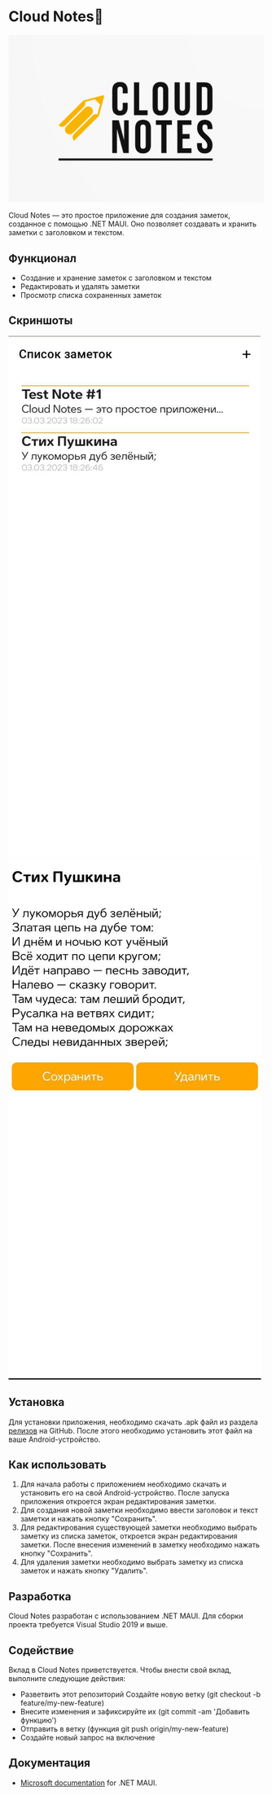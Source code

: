# Cloud Notes📝

![Logo](https://github.com/mx-jrk/cloud-notes-app/blob/main/Resources/Images/App's_images/logo.png)


Cloud Notes — это простое приложение для создания заметок, созданное с помощью .NET MAUI. Оно позволяет создавать и хранить заметки с заголовком и текстом.

## Функционал
- Создание и хранение заметок с заголовком и текстом 
- Редактировать и удалять заметки
- Просмотр списка сохраненных заметок


## Скриншоты
![NotesList_ScreenShot](https://github.com/mx-jrk/cloud-notes-app/blob/main/Resources/Images/App's_images/NotesList_ScreenShot.jpg)
![Note_ScreenShot](https://github.com/mx-jrk/cloud-notes-app/blob/main/Resources/Images/App's_images/Note_ScreenShot.jpg)
## Установка
Для установки приложения, необходимо скачать .apk файл из раздела [релизов](https://github.com/mx-jrk/cloud-notes-app/tree/main/bin/Release/net6.0-android) на GitHub. После этого необходимо установить этот файл на ваше Android-устройство.
## Как использовать
1. Для начала работы с приложением необходимо скачать и установить его на свой Android-устройство. После запуска приложения откроется экран редактирования заметки.
2. Для создания новой заметки необходимо ввести заголовок и текст заметки и нажать кнопку "Сохранить".
3. Для редактирования существующей заметки необходимо выбрать заметку из списка заметок, откроется экран редактирования заметки. После внесения изменений в заметку необходимо нажать кнопку "Сохранить".
4. Для удаления заметки необходимо выбрать заметку из списка заметок и нажать кнопку "Удалить".

## Разработка

Cloud Notes разработан с использованием .NET MAUI. Для сборки проекта требуется Visual Studio 2019 и выше.

## Содействие 

Вклад в Cloud Notes приветствуется. Чтобы внести свой вклад, выполните следующие действия: 
- Разветвить этот репозиторий Создайте новую ветку (git checkout -b feature/my-new-feature) 
- Внесите изменения и зафиксируйте их (git commit -am 'Добавить функцию') 
- Отправить в ветку (функция git push origin/my-new-feature)
- Создайте новый запрос на включение

## Документация
- [Microsoft documentation](https://docs.microsoft.com/en-us/dotnet/maui/) for .NET MAUI.

